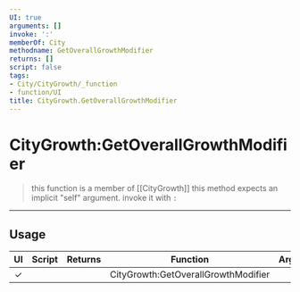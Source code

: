 ```yaml
---
UI: true
arguments: []
invoke: ':'
memberOf: City
methodname: GetOverallGrowthModifier
returns: []
script: false
tags:
- City/CityGrowth/_function
- function/UI
title: CityGrowth.GetOverallGrowthModifier
---
```

# CityGrowth:GetOverallGrowthModifier
> this function is a member of [[CityGrowth]]
> this method expects an implicit "self" argument. invoke it with `:`
-----
## Usage
|  UI | Script | Returns | Function | Arguments |
|:---:|:------:|-------:|:--------:|:---------|
|✓| ||CityGrowth:GetOverallGrowthModifier||
